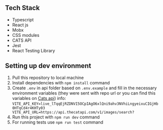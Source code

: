 ## Tech Stack

- Typescript
- React js
- Mobx
- CSS modules
- CATS API
- Jest
- React Testing Library

## Setting up dev environment

1. Pull this repository to local machine
2. Install dependencies with `npm install` command
3. Create `.env` in api folder based on `.env.example` and fill in the necessary environment variables (they were sent with repo url or you can find this variables on [Cats api](https://thecatapi.com/))
info: `VITE_API_KEY=live_lTqqEjRZDNVI5OCpIAgO6xlQni9ahv3NVhiLngyeixuCIGjHb0HTqCd4r4KHTy03
       VITE_API_URL=https://api.thecatapi.com/v1/images/search?`
4. Run this project with `npm run dev` command
5. For running tests use `npm run test` command